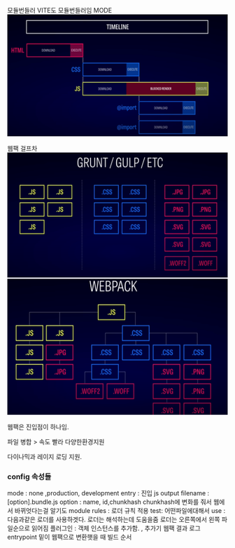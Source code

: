모듈번들러  VITE도 모듈번들러임
MODE
![400](Pasted%20image%2020240701112747.png)


웹팩 걸프차
![500](Pasted%20image%2020240701114022.png)
![500](Pasted%20image%2020240701114052.png)

웹팩은 진입점이 하나임.

파일 병합 > 속도 빨라
다양한환경지원

다이나믹과 레이지 로딩 지원.

### config 속성들
mode : none ,production, development
entry : 진입 js
output 
	filename :[option].bundle.js
		option : name, id,chunkhash
		chunkhash에 변화를 줘서 웹에서 바뀌엇다는걸 알기도
module
	rules : 로더 규칙 적용
		test: 어떤파일에대해서
		use : 다음과같은 로더를 사용하겟다.
		로더는 해석하는데 도움을줌
		로더는 오른쪽에서 왼쪽 파일순으로 읽어짐
플러그인 : 객체 인스턴스를 추가함. , 추가기
웹팩 결과 로그
entrypoint 밑이 웹팩으로  변환햇을 때 빌드 순서   


